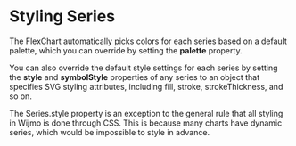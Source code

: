Styling Series
=============

The FlexChart automatically picks colors for each series based on a default palette, which you can override by setting the **palette** property.

You can also override the default style settings for each series by setting the **style** and **symbolStyle** properties of any series to an object that specifies SVG styling attributes, including fill, stroke, strokeThickness, and so on.

The Series.style property is an exception to the general rule that all styling in Wijmo is done through CSS. This is because many charts have dynamic series, which would be impossible to style in advance.